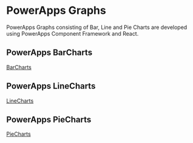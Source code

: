 # PowerApps Graphs
PowerApps Graphs consisting of Bar, Line and Pie Charts are developed using PowerApps Component Framework and React.

## PowerApps BarCharts
[BarCharts](./PABarCharts/Readme.md)

## PowerApps LineCharts
[LineCharts](./PALineCharts/Readme.md)

## PowerApps PieCharts
[PieCharts](./PAPieCharts/Readme.md)
